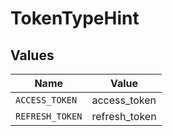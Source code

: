 # TokenTypeHint


## Values

| Name            | Value           |
| --------------- | --------------- |
| `ACCESS_TOKEN`  | access_token    |
| `REFRESH_TOKEN` | refresh_token   |